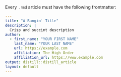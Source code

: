 Every `.rmd` article must have the following frontmatter:
```yaml
---
title: "A Bangin' Title"
description: | 
  Crisp and succint description
author:
  - first_name: "YOUR FIRST NAME"
    last_name: "YOUR LAST NAME"
    url: https://example.com
    affiliation: The High Order
    affiliation_url: https://www.example.com
output: distill::distill_article
layout: default
---
```
